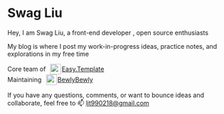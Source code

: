 # Swag Liu

Hey, I am Swag Liu, a front-end developer , open source enthusiasts

My blog is where I post my work-in-progress ideas, practice notes, and explorations in my free time

<!-- Core team -->
<div style="display: flex; justify-content: flex-start; align-items: center;">
  Core team of
  <a style="margin-left: 10px;display: flex; justify-content: flex-start; align-items: center;" href="https://github.com/easy-temps" title="Easy.Template">
    <img width="24px" height="24px" src="https://avatars.githubusercontent.com/u/165163635?s=200&v=4" />
    <span style="margin-left: 2px;">
      Easy.Template
    </span>
  </a>
</div>

<!-- Maintaining -->
<div style="display: flex; justify-content: flex-start; align-items: center;">
  Maintaining
  <a style="margin-left: 10px;display: flex; justify-content: flex-start; align-items: center;" href="https://github.com/BewlyBewly/BewlyBewly" title="Easy.Template">
    <img width="24px" height="24px" src="https://avatars.githubusercontent.com/u/167834614?s=48&v=4" />
    <span style="margin-left: 2px;">
      BewlyBewly
    </span>
  </a>
</div>

If you have any questions, comments, or want to bounce ideas and collaborate, feel free to 📫 ljt990218@gmail.com
